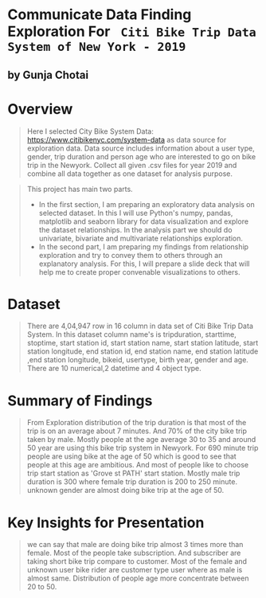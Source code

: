 # Communicate Data Finding Exploration For ` Citi Bike Trip Data System of New York - 2019`
## by Gunja Chotai

# Overview
> Here I selected City Bike System Data: https://www.citibikenyc.com/system-data as data source for exploration data. Data source includes information about a user type, gender, trip duration and person age who are interested to go on bike trip in the Newyork.
Collect all given .csv files for year 2019 and combine all data together as one dataset for analysis purpose. 

> This project has main two parts. 
> - In the first section, I am preparing an exploratory data analysis on selected dataset. In this I will use Python's numpy, pandas, matplotlib and seaborn library for data visualization and explore the dataset relationships. In the analysis part we should do univariate, bivariate and multivariate relationships exploration.
> - In the second part, I am preparing my findings from relationship exploration and try to convey them to others through an explanatory analysis. 
For this, I will prepare a slide deck that will help me to create proper convenable visualizations to others.

# Dataset
>There are 4,04,947 row in 16 column in data set  of Citi Bike Trip Data System. In this dataset column name's is tripduration, starttime, stoptime, start station id, start station name, start station latitude, start station longitude, end station id, end station name, end station latitude ,end station longitude, bikeid, usertype, birth year, gender and age. There are 10 numerical,2 datetime and 4 object type.

# Summary of Findings
> From Exploration distribution of the trip duration is that most of the trip is on an average about 7 minutes. And 70% of the city bike trip taken by male. Mostly people at the age average 30 to 35 and around 50 year are using this bike trip system in Newyork.
For 690 minute trip people are using bike at the age of 50 which is good to see that people at this age are ambitious. 
And most of people like to choose trip start station as 'Grove st PATH' start station. Mostly male trip duration is 300 where female trip duration is 200 to 250 minute. unknown gender are almost doing bike trip at the age of 50.

# Key Insights for Presentation
> we can say that male are doing bike trip almost 3 times more than female. Most of the people take subscription. And subscriber are taking short bike trip compare to customer. Most of the female and unknown user bike rider are customer type user where as male is almost same.
Distribution of people age more concentrate between 20 to 50.